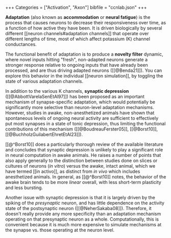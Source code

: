 +++
Categories = ["Activation", "Axon"]
bibfile = "ccnlab.json"
+++

**Adaptation** (also known as **accommodation** or **neural fatigue**) is the process that causes neurons to decrease their responsiveness over time, as a function of how active they have been. It is driven biologically by several different [[neuron channels#adaptation channels]] that operate over different lengths of time, most of which affect potassium (K) channel conductances.

The functional benefit of adaptation is to produce a **novelty filter** dynamic, where novel inputs hitting "fresh", non-adapted neurons generate a stronger response relative to ongoing inputs that have already been processed, and are thus driving adapted neurons ([[@Benda21]]). You can explore this behavior in the individual [[neuron simulation]], by toggling the state of various adaptation channels.

In addition to the various K channels, **synaptic depression** ([[@AbbottVarelaSenEtAl97]]) has been proposed as an important mechanism of synapse-specific adaptation, which would potentially be significantly more selective than neuron-level adaptation mechanisms. However, studies in awake, non-anesthetized animals have shown that spontaneous levels of ongoing neural activity are sufficient to effectively put most synapses in a state of tonic depression, thus limiting the functional contributions of this mechanism ([[@BoudreauFerster05]], [[@Borst10]], [[@BuchholzGuilabertEhretEtAl23]]).

[[@^Borst10]] does a particularly thorough review of the available literature and concludes that synaptic depression is unlikely to play a significant role in neural computation in awake animals. He raises a number of points that also apply generally to the distinction between studies done on slices or cultures of neurons (_in vitro_) versus the awake, intact animal, which we have termed [[in activo]], as distinct from _in vivo_ which includes anesthetized animals. In general, as [[@^Borst10]] notes, the behavior of the awake brain tends to be more _linear_ overall, with less short-term plasticity and less bursting.

Another issue with synaptic depression is that it is largely driven by the spiking of the _presynaptic_ neuron, and has little dependence on the activity state of the postsynaptic neuron ([[@NeherSakaba08]]). Therefore, it doesn't really provide any more specificity than an adaptation mechanism operating on that presynaptic neuron as a whole. Computationally, this is convenient because it is much more expensive to simulate mechanisms at the synapse vs. those operating at the neuron level.



